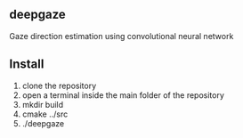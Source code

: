 deepgaze 
----------

Gaze direction estimation using convolutional neural network

Install
--------

1. clone the repository
2. open a terminal inside the main folder of the repository
3. mkdir build
4. cmake ../src
5. ./deepgaze
